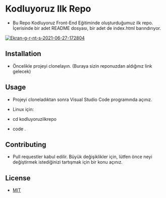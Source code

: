 # Kodluyoruz Ilk Repo

* Bu Repo Kodluyoruz Front-End Eğitiminde oluşturduğumuz ilk repo. İçerisinde bir adet README dosyası, bir adet de index.html barındırıyor.  

<a href="https://ibb.co/9q2h8B9"><img src="https://i.ibb.co/9q2h8B9/Ekran-g-r-nt-s-2021-06-27-172804.jpg" alt="Ekran-g-r-nt-s-2021-06-27-172804" border="0"></a>

## Installation

* Öncelikle projeyi clonelayın. (Buraya sizin reponuzdan aldığınız link gelecek)

## Usage

* Projeyi cloneladıktan sonra Visual Studio Code programında açınız.

* Linux için:

* cd kodluyoruzilkrepo
* code .

## Contributing

* Pull requestler kabul edilir. Büyük değişiklikler için, lütfen önce neyi değiştirmek istediğinizi tartışmak için bir konu açınız.

## License

* [MIT](https://choosealicense.com/licenses/mit/) 


